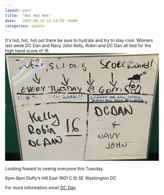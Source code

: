 ```yaml
---
layout: post
title:  "Hot Hot Hot"
date:   2025-08-15 12:14:58 -0400
categories: update
---
```


It's hot, hot, hot out there be sure to hydrate and try to stay cool.
Winners last week DC Dan and Navy John
Kelly, Robin and DC Dan all tied for the high hand score of 16. 
![Winners DC Dan and Navy John, high score Kelly, Robin, DC Dan](/images/hot-hot-hot.png)


Looking foward to seeing everyone this Tuesday.

6pm-8pm
Duffy’s Hill East
1901 C St SE
Washington DC


For more information email [DC Dan](dan@dcdan.com)
